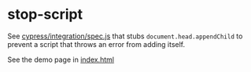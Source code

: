 # stop-script

See [cypress/integration/spec.js](cypress/integration/spec.js) that stubs `document.head.appendChild` to prevent a script that throws an error from adding itself.

See the demo page in [index.html](index.html)
